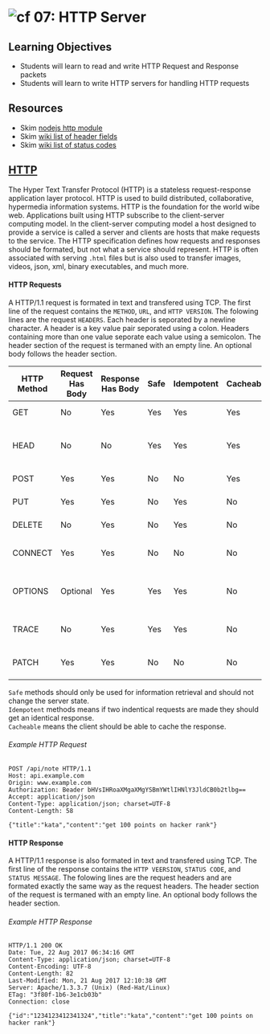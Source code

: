 ![cf](http://i.imgur.com/7v5ASc8.png) 07: HTTP Server
===

## Learning Objectives
* Students will learn to read and write HTTP Request and Response packets
* Students will learn to write HTTP servers for handling HTTP requests

## Resources
* Skim [nodejs http module](https://nodejs.org/api/http.html)
* Skim [wiki list of header fields](https://en.wikipedia.org/wiki/List_of_HTTP_header_fields#Request_fields)
* Skim [wiki list of status codes](https://en.wikipedia.org/wiki/List_of_HTTP_status_codes)

## [HTTP](https://tools.ietf.org/html/rfc7231)
The Hyper Text Transfer Protocol (HTTP) is a stateless request-response application layer protocol. HTTP is used to build distributed, collaborative, hypermedia information systems. HTTP is the foundation for the world wibe web. Applications built using HTTP subscribe to the client-server computing model. In the client-server computing model a host designed to provide a service is called a server and clients are hosts that make requests to the service. The HTTP specification defines how requests and responses should be formated, but not what a service should represent. HTTP is often associated with serving `.html` files but is also used to transfer images, videos, json, xml, binary executables, and much more. 

#### HTTP Requests
A HTTP/1.1 request is formated in text and transfered using TCP. The first line of the request contains the `METHOD`, `URL`, and `HTTP VERSION`. The folowing lines are the request `HEADERS`. Each header is seporated by a newline character. A header is a key value pair seporated using a colon. Headers containing more than one value seporate each value using a semicolon. The header section of the request is termaned with an empty line. An optional body follows the header section.


|HTTP Method	| Request Has Body	| Response Has Body |	Safe	| Idempotent	| Cacheable | Function | 
| --- | --- | --- | --- | --- | --- | --- |
| GET	    | No	      | Yes	| Yes | Yes	| Yes | Retrieve a resource | 
| HEAD	  | No	      | No	| Yes | Yes	| Yes | Like GET but headers only |
| POST	  | Yes	      | Yes	| No	| No	| Yes | Create a resource |
| PUT	    | Yes	      | Yes	| No	| Yes	| No | Update a resource |
| DELETE	| No	      | Yes	| No	| Yes	| No | Delete a resource |
| CONNECT	| Yes	      | Yes	| No	| No	| No | Create TCP/IP tunnel |
| OPTIONS	| Optional	| Yes	| Yes | Yes	| No | Returns suported methods for a URL |
| TRACE 	| No	      | Yes	| Yes | Yes	| No | Echos retrieved request | 
| PATCH  	| Yes	      | Yes	| No	| No	| No | Partial modifactoin of resource |

`Safe` methods should only be used for information retrieval and should not change the server state.  
`Idempotent` methods means if two indentical requests are made they should get an identical response.  
`Cacheable` means the client should be able to cache the response.  

###### Example HTTP Request  
``` 
POST /api/note HTTP/1.1
Host: api.example.com
Origin: www.example.com
Authorization: Beader bHVsIHRoaXMgaXMgYSBmYWtlIHNlY3JldCB0b2tlbg==
Accept: application/json
Content-Type: application/json; charset=UTF-8
Content-Length: 58

{"title":"kata","content":"get 100 points on hacker rank"}
```

#### HTTP Response
A HTTP/1.1 response is also formated in text and transfered using TCP. The first line of the response contains the `HTTP VEERSION`, `STATUS CODE`, and `STATUS MESSAGE`. The folowing lines are the request headers and are formated exactly the same way as the request headers. The header section of the request is termaned with an empty line. An optional body follows the header section.

###### Example HTTP Response
```
HTTP/1.1 200 OK
Date: Tue, 22 Aug 2017 06:34:16 GMT
Content-Type: application/json; charset=UTF-8
Content-Encoding: UTF-8
Content-Length: 82
Last-Modified: Mon, 21 Aug 2017 12:10:38 GMT
Server: Apache/1.3.3.7 (Unix) (Red-Hat/Linux)
ETag: "3f80f-1b6-3e1cb03b"
Connection: close

{"id":"1234123412341324","title":"kata","content":"get 100 points on hacker rank"}
```

